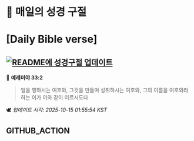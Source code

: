 # 🙏 매일의 성경 구절
# [Daily Bible verse]
## [![README에 성경구절 업데이트](https://github.com/DONGSUKA/first_test/actions/workflows/update-readme-bible.yml/badge.svg)](https://github.com/DONGSUKA/first_test/actions/workflows/update-readme-bible.yml)
<!-- START_BIBLE_VERSE -->
📖 **예레미야 33:2**
> 일을 행하시는 여호와, 그것을 만들며 성취하시는 여호와, 그의 이름을 여호와라 하는 이가 이와 같이 이르시도다

🕊️ _업데이트 시각: 2025-10-15 01:55:54 KST_
  <!-- END_BIBLE_VERSE -->
## GITHUB_ACTION
